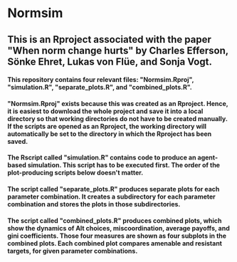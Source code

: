 # Normsim

## This is an Rproject associated with the paper "When norm change hurts" by  Charles Efferson, Sönke Ehret, Lukas von Flüe, and Sonja Vogt.

#### This repository contains four relevant files: "Normsim.Rproj", "simulation.R", "separate_plots.R", and "combined_plots.R". 
#### "Normsim.Rproj" exists because this was created as an Rproject. Hence, it is easiest to download the whole project and save it into a local directory so that working directories do not have to be created manually. If the scripts are opened as an Rproject, the working directory will automatically be set to the directory in which the Rproject has been saved.
#### The Rscript called "simulation.R" contains code to produce an agent-based simulation. This script has to be executed first. The order of the plot-producing scripts below doesn't matter.
#### The script called "separate_plots.R" produces separate plots for each parameter combination. It creates a subdirectory for each parameter combination and stores the plots in those subdirectories.
#### The script called "combined_plots.R" produces combined plots, which show the dynamics of Alt choices, miscoordination, average payoffs, and gini coefficients. Those four measures are shown as four subplots in the combined plots. Each combined plot compares amenable and resistant targets, for given parameter combinations.
